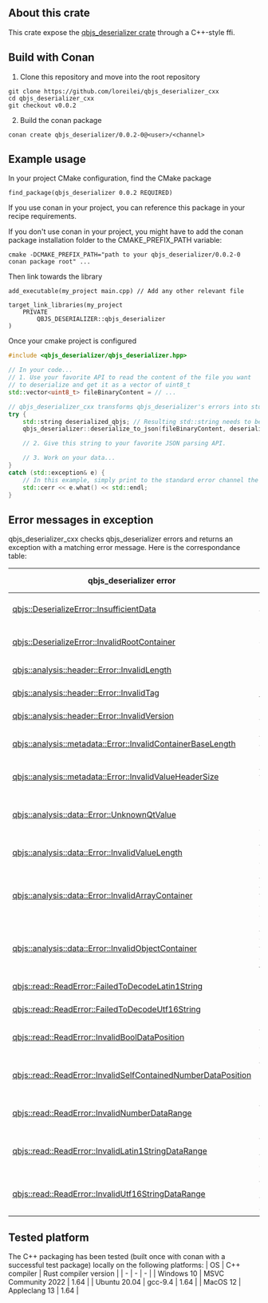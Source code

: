 ## About this crate

This crate expose the [qbjs_deserializer crate](https://github.com/loreilei/qbjs_deserializer) through a C++-style ffi.

## Build with Conan

1. Clone this repository and move into the root repository
```
git clone https://github.com/loreilei/qbjs_deserializer_cxx
cd qbjs_deserializer_cxx
git checkout v0.0.2
```

2. Build the conan package
```
conan create qbjs_deserializer/0.0.2-0@<user>/<channel>
```

## Example usage

In your project CMake configuration, find the CMake package
```
find_package(qbjs_deserializer 0.0.2 REQUIRED)
```

If you use conan in your project, you can reference this package in your recipe requirements.

If you don't use conan in your project, you might have to add the conan package installation folder to the CMAKE_PREFIX_PATH variable:
```
cmake -DCMAKE_PREFIX_PATH="path to your qbjs_deserializer/0.0.2-0 conan package root" ...
```

Then link towards the library
```
add_executable(my_project main.cpp) // Add any other relevant file

target_link_libraries(my_project
    PRIVATE
        QBJS_DESERIALIZER::qbjs_deserializer
)
```

Once your cmake project is configured

```cpp
#include <qbjs_deserializer/qbjs_deserializer.hpp>

// In your code...
// 1. Use your favorite API to read the content of the file you want
// to deserialize and get it as a vector of uint8_t
std::vector<uint8_t> fileBinaryContent = // ...

// qbjs_deserializer_cxx transforms qbjs_deserializer's errors into std::exception with a message
try {
    std::string deserialized_qbjs; // Resulting std::string needs to be created on C++ side.
    qbjs_deserializer::deserialize_to_json(fileBinaryContent, deserialized_qbjs);

    // 2. Give this string to your favorite JSON parsing API.

    // 3. Work on your data...
}
catch (std::exception& e) {
    // In this example, simply print to the standard error channel the exception message
    std::cerr << e.what() << std::endl;
}
```

## Error messages in exception

qbjs_deserializer_cxx checks qbjs_deserializer errors and returns an exception with a matching error message. Here is the correspondance table:

| qbjs_deserializer error | qbjs_deserializer_cxx exception message |
| - | - |
| [qbjs::DeserializeError::InsufficientData](https://docs.rs/qbjs_deserializer/0.0.2/qbjs_deserializer/qbjs/enum.DeserializeError.html#variant.InsufficientData) | Not enough data to analyze (slice too small) |
| [qbjs::DeserializeError::InvalidRootContainer](https://docs.rs/qbjs_deserializer/0.0.2/qbjs_deserializer/qbjs/enum.DeserializeError.html#variant.InvalidRootContainer) | Root value isn't an object or an array (invalid root container) |
| [qbjs::analysis::header::Error::InvalidLength](https://docs.rs/qbjs_deserializer/0.0.2/qbjs_deserializer/analysis/header/enum.Error.html#variant.InvalidLength) | Invalid QBJS header length |
| [qbjs::analysis::header::Error::InvalidTag](https://docs.rs/qbjs_deserializer/0.0.2/qbjs_deserializer/analysis/header/enum.Error.html#variant.InvalidTag) | Invalid QBJS header tag |
| [qbjs::analysis::header::Error::InvalidVersion](https://docs.rs/qbjs_deserializer/0.0.2/qbjs_deserializer/analysis/header/enum.Error.html#variant.InvalidVersion) | Invalid QBJS header version |
| [qbjs::analysis::metadata::Error::InvalidContainerBaseLength](https://docs.rs/qbjs_deserializer/0.0.2/qbjs_deserializer/analysis/metadata/enum.Error.html#variant.InvalidContainerBaseLength) | Attempted to read an array or an object but reached end of slice |
| [qbjs::analysis::metadata::Error::InvalidValueHeaderSize](https://docs.rs/qbjs_deserializer/0.0.2/qbjs_deserializer/analysis/metadata/enum.Error.html#variant.InvalidValueHeaderSize) | Attempted to read a value header but reached end of slice |
| [qbjs::analysis::data::Error::UnknownQtValue](https://docs.rs/qbjs_deserializer/0.0.2/qbjs_deserializer/analysis/data/enum.Error.html#variant.UnknownQtValue) | Unknown Qt value (doesn't match QJsonValue::ValueType enum) |
| [qbjs::analysis::data::Error::InvalidValueLength](https://docs.rs/qbjs_deserializer/0.0.2/qbjs_deserializer/analysis/data/enum.Error.html#variant.InvalidValueLength) | Attempted to read some data but reached end of slice |
| [qbjs::analysis::data::Error::InvalidArrayContainer](https://docs.rs/qbjs_deserializer/0.0.2/qbjs_deserializer/analysis/data/enum.Error.html#variant.InvalidArrayContainer) | Attempted to read an array (indicated by value header) but container has the object flag set |
| [qbjs::analysis::data::Error::InvalidObjectContainer](https://docs.rs/qbjs_deserializer/0.0.2/qbjs_deserializer/analysis/data/enum.Error.html#variant.InvalidObjectContainer) | Attempted to read an object (indicated by value header) but container doesn't have the object flag set |
| [qbjs::read::ReadError::FailedToDecodeLatin1String](https://docs.rs/qbjs_deserializer/0.0.2/qbjs_deserializer/read/enum.ReadError.html#variant.FailedToDecodeLatin1String) | Failed to decode Latin 1 string (key or value) |
| [qbjs::read::ReadError::FailedToDecodeUtf16String](https://docs.rs/qbjs_deserializer/0.0.2/qbjs_deserializer/read/enum.ReadError.html#variant.FailedToDecodeUtf16String) | Failed to decode UTF-16 string (key or value) |
| [qbjs::read::ReadError::InvalidBoolDataPosition](https://docs.rs/qbjs_deserializer/0.0.2/qbjs_deserializer/read/enum.ReadError.html#variant.InvalidBoolDataPosition) | Attempted to read a bool value but reached end of slice |
| [qbjs::read::ReadError::InvalidSelfContainedNumberDataPosition](https://docs.rs/qbjs_deserializer/0.0.2/qbjs_deserializer/read/enum.ReadError.html#variant.InvalidSelfContainedNumberDataPosition) | Attempted to read a (self-container) number value but reached end of slice |
| [qbjs::read::ReadError::InvalidNumberDataRange](https://docs.rs/qbjs_deserializer/0.0.2/qbjs_deserializer/read/enum.ReadError.html#variant.InvalidNumberDataRange) | Attempted to read a number value but reached end of slice |
| [qbjs::read::ReadError::InvalidLatin1StringDataRange](https://docs.rs/qbjs_deserializer/0.0.2/qbjs_deserializer/read/enum.ReadError.html#variant.InvalidLatin1StringDataRange) | Attempted to read a Latin 1 string (key or value) but reached end of slice |
| [qbjs::read::ReadError::InvalidUtf16StringDataRange](https://docs.rs/qbjs_deserializer/0.0.2/qbjs_deserializer/read/enum.ReadError.html#variant.InvalidUtf16StringDataRange) | Attempted to read a UTF-16 string (key or value) but reached end of slice |

## Tested platform
The C++ packaging has been tested (built once with conan with a successful test package) locally on the following platforms:
| OS | C++ compiler | Rust compiler version |
| - | - | - |
| Windows 10 | MSVC Community 2022 | 1.64 |
| Ubuntu 20.04 | gcc-9.4 | 1.64 |
| MacOS 12 | Appleclang 13 | 1.64 |
